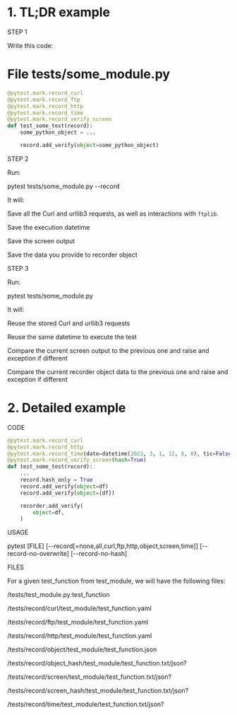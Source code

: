 # 1. TL;DR example
STEP 1

Write this code:


# File tests/some_module.py

```python
@pytest.mark.record_curl
@pytest.mark.record_ftp
@pytest.mark.record_http
@pytest.mark.record_time
@pytest.mark.record_verify_screen
def test_some_test(record):
    some_python_object = ...

    record.add_verify(object=some_python_object)
```

STEP 2

Run:

pytest tests/some_module.py --record

It will:

Save all the Curl and urllib3 requests, as well as interactions with `ftplib`.

Save the execution datetime

Save the screen output

Save the data you provide to recorder object

STEP 3

Run:

pytest tests/some_module.py

It will:

Reuse the stored Curl and urllib3 requests

Reuse the same datetime to execute the test

Compare the current screen output to the previous one and raise and exception if different

Compare the current recorder object data to the previous one and raise and exception if different

# 2. Detailed example
CODE

```python
@pytest.mark.record_curl
@pytest.mark.record_http
@pytest.mark.record_time(date=datetime(2023, 3, 1, 12, 0, 0), tic=False)
@pytest.mark.record_verify_screen(hash=True)
def test_some_test(record):
    ...
    record.hash_only = True
    record.add_verify(object=df)
    record.add_verify(object=[df])

    recorder.add_verify(
        object=df,
    )
```

USAGE

pytest [FILE] [--record[=none,all,curl,ftp,http,object,screen,time]] [--record-no-overwrite] [--record-no-hash]

FILES

For a given test_function from test_module, we will have the following files:

/tests/test_module.py:test_function

/tests/record/curl/test_module/test_function.yaml

/tests/record/ftp/test_module/test_function.yaml

/tests/record/http/test_module/test_function.yaml

/tests/record/object/test_module/test_function.json

/tests/record/object_hash/test_module/test_function.txt/json?

/tests/record/screen/test_module/test_function.txt/json?

/tests/record/screen_hash/test_module/test_function.txt/json?

/tests/record/time/test_module/test_function.txt/json?
